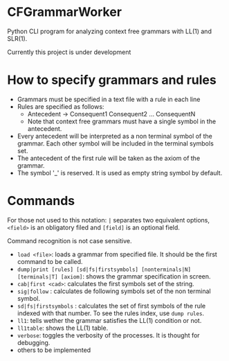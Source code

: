 # CFGrammarWorker
Python CLI program for analyzing context free grammars with LL(1) and SLR(1). 

Currently this project is under development

# How to specify grammars and rules
* Grammars must be specified in a text file with a rule in each line
* Rules are specified as follows:
  * Antecedent -> Consequent1 Consequent2 ... ConsequentN
  * Note that context free grammars must have a single symbol in the antecedent.
* Every antecedent will be interpreted as a non terminal symbol of the grammar. Each other symbol will be included in the terminal symbols set.
* The antecedent of the first rule will be taken as the axiom of the grammar.
* The symbol '_' is reserved. It is used as empty string symbol by default.

# Commands

For those not used to this notation: `|` separates two equivalent options, `<field>` is an obligatory filed and `[field]` is an optional field.

Command recognition is not case sensitive.

* `load <file>`: loads a grammar from specified file. It should be the first command to be called.
* `dump|print [rules] [sd|fs|firstsymbols] [nonterminals|N] [terminals|T] [axiom]`: shows the grammar specification in screen.
* `cab|first <cad>`: calculates the first symbols set of the string.
* `sig|follow` <NonTerminal>: calculates de following symbols set of the non terminal symbol.
* `sd|fs|firstsymbols` <number>: calculates the set of first symbols of the rule indexed with that number. To see the rules index, use `dump rules`.
* `ll1`: tells wether the grammar satisfies the LL(1) condition or not.
* `ll1table`: shows the LL(1) table.
* `verbose`: toggles the verbosity of the processes. It is thought for debugging.
* others to be implemented

